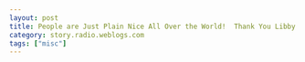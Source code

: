 ```yaml
---
layout: post
title: People are Just Plain Nice All Over the World!  Thank You Libby the Photographer! And Thank You iPhoto!
category: story.radio.weblogs.com
tags: ["misc"]
---
```

<head>
<meta http-equiv="Content-Type" content="text/html; charset=UTF-8">
    <meta http-equiv="Expires" content="Mon, 01 Jan 1990 01:00:00 GMT">
    <title>People are Just Plain Nice All Over the World! Thank You Libby the Photographer! And Thank You iPhoto!</title>
    <style type="text/css">
      body {
        margin-top: 0px;
        margin-left: 0px;
        margin-right: 0px;
        margin-bottom: 0px;
        }

      body, td, p {
        font-family: verdana, sans-serif;
        font-size: 90%;
        }

      h2 { 
        font-family: Verdana, Arial, Helvetica, sans-serif; font-size: 24px; font-weight: bold
        }
      .header {
        font-family: Verdana, Arial, Helvetica, sans-serif; font-size: 40px; font-weight: bold
        }
      .realsmall {
        font-family: Verdana, Arial, Helvetica, sans-serif; font-size: 9px;
        }
      .small {
        font-family: Verdana, Arial, Helvetica, sans-serif; font-size: 10px;
        }
      </style>
    </head>

| 

 |

| ![](http://radio.weblogs.com/0103807/images/trans60x60.gif)  
 | Last updated: 8/14/2002; 12:22:28 PM  
 | ![](http://radio.weblogs.com/0103807/images/trans60x60.gif) |

| ![](http://radio.weblogs.com/0103807/images/trans60x1.gif)  
 | 

<font size="+3"><b><a href="http://radio.weblogs.com/0103807/" style="color:black; text-decoration:none">The FuzzyBlog!</a></b></font>  
_Marketing 101. Consulting 101. PHP Consulting. Random geeky stuff. I Blog Therefore I Am._

<font size="+1"><b>People are Just Plain Nice All Over the World! Thank You Libby the Photographer! And Thank You iPhoto!</b></font>

It always astonishes me just how nice, how caring and how giving people can be.&nbsp; This one really surprised me.&nbsp; I recently got an email from a woman, Libby, asking for some php help on one of my [PHP Beginner](http://www.phpbeginner.com/) articles.&nbsp; I know there are some mistakes in [that article](http://www.phpbeginner.com/columns/scott/authentication/) and I've been meaning to address them for some time.&nbsp; In her emails she kept referring to CT so I thought she was a Connecticut (CT) resident and that's where I grew up.&nbsp; We kept exchanging emails and I finally wrote two stories for her that I really haven't blogged at all (they aren't perfect either but they along with the first basically make it clear).&nbsp; Here are those:

- [http://radio.weblogs.com/0103807/stories/2002/08/01/phpBeginnerMoreOnSecurity.html](http://radio.weblogs.com/0103807/stories/2002/08/01/phpBeginnerMoreOnSecurity.html)&nbsp;(this one is funny to read I've been told even if you aren't a programmer or hate php; it's a very different style for me) 
- [http://radio.weblogs.com/0103807/stories/2002/08/13/phpBeginnerMoreOnSecurity2.html](http://radio.weblogs.com/0103807/stories/2002/08/13/phpBeginnerMoreOnSecurity2.html)

I ultimately got her to get an IM account to make my helping her easier and it turns out that she's from South Africa and to her CT = Cape Town.&nbsp; Too funny.&nbsp; No wonder there's such an odd time synchronicity (since my schedule is so odd lately, I'm quasi in sync with her).&nbsp; We should be way, way out of sync.&nbsp; Anyway....

It turns out that Libby is a professional web master&nbsp;and photographer.&nbsp; She's also the creator of two neat, neat sites (links at the end; bear with me).&nbsp; Libby is climbing the PHP learning curve and, like any missionary, I'm happy to help addict her to the happy, flavorful goodness that is PHP.&nbsp; If, after saying that, you have an image of me hanging out on dim street corners, wearing a trench coat and offering free hits of PHP to potential users, you're not far off.&nbsp;

So, anyway, as this goes on, I find out the website for her photography and, just plain Wow!&nbsp; She seems to specialize in black and white images which are pretty much my favorite.&nbsp; Here's a sample:

![](http://www.goafrica.co.za/shutter/images/pensivepiper.jpg)

"[Pensive](http://www.goafrica.co.za/shutter/gallery8/photo7.stm)"

Now, here's where the **wonderful niceness** from Libby comes in.&nbsp; A friend of my family is a huge photo enthusiast; that's her passion.&nbsp; And she really, really loves black and white images -- I mean a lot.&nbsp; She also is suffering from pretty bad cancer.&nbsp; Hence this uncharacteristic blog [essay](http://radio.weblogs.com/0103807/stories/2002/07/16/dealingWithLossAndDifficultTimes.html)&nbsp;back in July.&nbsp; And, if you have ever dealt with cancer, you know that the patient keeping up a good mood and attitude is essential.&nbsp; I knew that showing her photos will make her happy since it caters to her passion.&nbsp;&nbsp; What I did when I got back from seeing [Paolo](http://paolo.evectors.it/) in Italy was load our 200 odd digital pictures onto the iBook and then use iPhoto to make a slideshow.&nbsp; She just loved it.

So what I did was send Libby an email asking if she could possibly let me have, for non commercial one time use, the high resolution versions of her photos.&nbsp; I wanted to do the same thing but the low resolution images on the web site would just look grainy blown up on the iBooks nice screen.&nbsp; And I knew that this time my friend would be even happier since she's seen me before but this is a) new b) black and white and c) from a cool place.&nbsp; And, wouldn't you know, not only did Libby say yes, she did it promptly and even got me the captions for the images.&nbsp;

My friend was just thrilled when she saw them last night.&nbsp; So, while we see every day ethical collapses, stock manipulation, blatant greed, the stupidity of the RIAA, businesses cheating and lots of other just plain badness, remember this:

**People are Just Plain Nice All Over the World !**  
  
Thank You Libby

And, I have to also thank Apple for the just plain brilliance of the [iBook](http://www.apple.com/ibook/) and [iPhoto](http://www.apple.com/iphoto/).&nbsp; Here you have a notebook that's seems to be pretty much indestructible, a kick butt, stable operating system, a great screen, a 5 hour battery life and a brilliant photo application.&nbsp; It's just plain a wonderful notebook computer.&nbsp; This is what I recommend to friends as of late when they need a new computer.

**NOTE:** If you are wondering why I didn't just have my friend just go to Libby's web site, its really pretty simple.&nbsp; Think about when you are sick.&nbsp; How much do you feel like sitting in front of a terminal in a desk chair?&nbsp; This way she could sit on the couch and just have the slide show in front of her.&nbsp; It was a piece of a cake.&nbsp; And I didn't even have to take the power charger with me -- I have that much faith in the iBook's battery.

More About Libby:

- Libby's Pictures, the Shutter Space Site: [http://www.goafrica.co.za/shutter/](http://www.goafrica.co.za/shutter/)
- Libby's The ALL Africa Internet Guide: <font size="2"><a href="http://www.goafrica.co.za"></a><a href="http://www.goafrica.co.za">http://www.goafrica.co.za</a> </font>

<font size="2">Acknowledgements</font>

<font size="2">As always, thank you to my friendly, ever helpful, quasi compulsive editor, Guy K. Haas.  </font>

  
  

<script language="JavaScript" type="text/javascript"><!--
	var imageUrl = "http://radio.xmlstoragesystem.com/weblogStats/count.gif";
	var imageTag = "<img src=\"" + imageUrl + "?group=radio1&usernum=103807&referer=" + escape (document.referrer) + "\" height=\"1\" width=\"1\">";
	document.write (imageTag);
	//--></script>

 | ![](http://radio.weblogs.com/0103807/images/trans60x1.gif)  
 |
| ![](http://radio.weblogs.com/0103807/images/trans60x60.gif)  
 | Copyright 2002 © The FuzzyStuff  
 | ![](http://radio.weblogs.com/0103807/images/trans60x60.gif)  
 |

